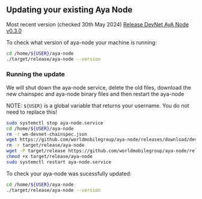 ## Updating your existing Aya Node

Most recent version (checked 30th May 2024)
[Release DevNet AyA Node v0.3.0](https://github.com/worldmobilegroup/aya-node/releases/tag/devnet-v0.3.0)

To check what version of aya-node your machine is running:
```bash
cd /home/${USER}/aya-node
./target/release/aya-node --version
```

### Running the update
We will shut down the aya-node service, delete the old files, download the new chainspec and aya-node binary files and then restart the aya-node

NOTE: `${USER}` is a global variable that returns your username.  You do not need to replace this!


```bash
sudo systemctl stop aya-node.service
cd /home/${USER}/aya-node
rm -r wm-devnet-chainspec.json
wget https://github.com/worldmobilegroup/aya-node/releases/download/devnet-v0.3.0/wm-devnet-chainspec.json
rm -r target/release/aya-node
wget -P target/release https://github.com/worldmobilegroup/aya-node/releases/download/devnet-v0.3.0/aya-node
chmod +x target/release/aya-node
sudo systemctl restart aya-node.service
```

To check your aya-node was sucessfully updated:
```bash
cd /home/${USER}/aya-node
./target/release/aya-node --version
```
